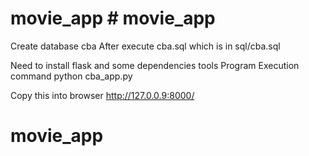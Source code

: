 # movie_app # movie_app

Create database cba
After execute cba.sql which is in sql/cba.sql

Need to install flask and some dependencies tools
Program Execution command 
python cba_app.py

Copy this into browser
http://127.0.0.9:8000/
# movie_app
